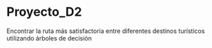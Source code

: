 # Proyecto_D2
Encontrar la ruta más satisfactoria entre diferentes destinos turísticos utilizando árboles de decisión
